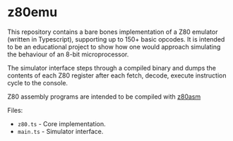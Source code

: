 # z80emu

This repository contains a bare bones implementation of a Z80 emulator (written in Typescript), supporting up to 150+ basic opcodes. It is intended to be an educational project to show how one would approach simulating the behaviour of an 8-bit microprocessor.

The simulator interface steps through a compiled binary and dumps the contents of each Z80 register after each fetch, decode, execute instruction cycle to the console.

Z80 assembly programs are intended to be compiled with [z80asm](https://www.nongnu.org/z80asm/)

Files:
<br/>
* `z80.ts` - Core implementation. <br/>
* `main.ts` - Simulator interface.
